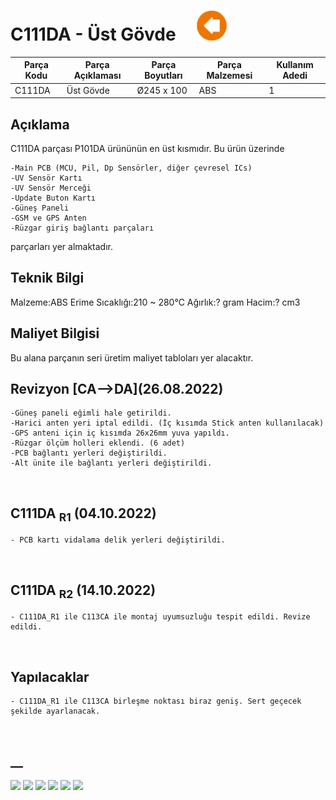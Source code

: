 # C111DA - Üst Gövde &nbsp; &nbsp; [![](../Diğer/2D/left.png)](../../P101DA-Base/Readme.md)


| Parça Kodu | Parça Açıklaması | Parça Boyutları | Parça Malzemesi | Kullanım Adedi |
| ---------- | ---------------- | --------------- | --------------- | -------------- |
| C111DA     | Üst Gövde        | Ø245 x 100      | ABS             | 1              |

## Açıklama
C111DA parçası P101DA ürününün en üst kısmıdır. Bu ürün üzerinde

    -Main PCB (MCU, Pil, Dp Sensörler, diğer çevresel ICs)
    -UV Sensör Kartı
    -UV Sensör Merceği
    -Update Buton Kartı
    -Güneş Paneli
    -GSM ve GPS Anten
    -Rüzgar giriş bağlantı parçaları
parçarları yer almaktadır. 

## Teknik Bilgi
Malzeme:ABS Erime Sıcaklığı:210 ~ 280℃ Ağırlık:? gram Hacim:? cm3

## Maliyet Bilgisi
Bu alana parçanın seri üretim maliyet tabloları yer alacaktır.

## Revizyon \[CA-->DA](26.08.2022)

    -Güneş paneli eğimli hale getirildi.
    -Harici anten yeri iptal edildi. (İç kısımda Stick anten kullanılacak)
    -GPS anteni için iç kısımda 26x26mm yuva yapıldı.
    -Rüzgar ölçüm holleri eklendi. (6 adet)
    -PCB bağlantı yerleri değiştirildi.
    -Alt ünite ile bağlantı yerleri değiştirildi.
</br>

## C111DA  <sub>R1</sub> (04.10.2022)
    - PCB kartı vidalama delik yerleri değiştirildi.

</br>

## C111DA  <sub>R2</sub> (14.10.2022)
    - C111DA_R1 ile C113CA ile montaj uyumsuzluğu tespit edildi. Revize edildi.

</br>

## Yapılacaklar
    - C111DA_R1 ile C113CA birleşme noktası biraz geniş. Sert geçecek şekilde ayarlanacak.

</br>


## __

![](/Endüstriyel%20Tasarım/P101DA/P101DA-Base/C111DA/2D/1.png)
![](/Endüstriyel%20Tasarım/P101DA/P101DA-Base/C111DA/2D/2.png)
![](/Endüstriyel%20Tasarım/P101DA/P101DA-Base/C111DA/2D/3.png)
![](/Endüstriyel%20Tasarım/P101DA/P101DA-Base/C111DA/2D/4.png)
![](/Endüstriyel%20Tasarım/P101DA/P101DA-Base/C111DA/2D/5.png)
![](/Endüstriyel%20Tasarım/P101DA/P101DA-Base/C111DA/2D/6.png)

